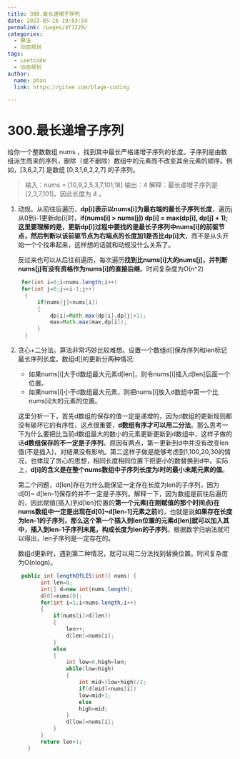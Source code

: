 ```yaml
---
title: 300.最长递增子序列
date: 2023-05-16 19:03:54
permalink: /pages/4f1229/
categories: 
  - 算法
  - 动态规划
tags: 
  - Leetcode
  - 动态规划
author: 
  name: phan
  link: https://gitee.com/blage-coding

---
```

# 300.最长递增子序列

给你一个整数数组 nums ，找到其中最长严格递增子序列的长度。子序列是由数组派生而来的序列，删除（或不删除）数组中的元素而不改变其余元素的顺序。例如，[3,6,2,7] 是数组 [0,3,1,6,2,2,7] 的子序列。

> 输入：nums = [10,9,2,5,3,7,101,18]
> 输出：4
> 解释：最长递增子序列是 [2,3,7,101]，因此长度为 4 。

1. 动规。从前往后遍历，**dp[i]表示以nums[i]为最右端的最长子序列长度**，遍历j从0到i-1更新dp[i]时，**if(nums[i] > nums[j]) dp[i] = max(dp[i], dp[j] + 1);**这里要理解的是，更新dp[i]过程中要找的是**最长子序列中nums[i]的前驱节点，然后判断以该前驱节点为右端点的长度加1是否比dp[i]大**，而不是从头开始一个个找串起来，这样想的话就和动规没什么关系了。

   反过来也可以从后往前遍历，每次遍历**找到比nums[i]大的nums[j]，并判断nums[j]有没有资格作为nums[i]的直接后继**。时间复杂度为O(n^2)

   ```java
	for(int i=0;i<nums.length;i++)
    for(int j=0;j<=i-1;j++)
     {
         if(nums[j]<nums[i])
         {
             dp[i]=Math.max(dp[i],dp[j]+1);
             max=Math.max(max,dp[i]);
         }
     }
   ```

   

2. 贪心+二分法。算法非常巧妙比较难想。设置一个数组d[]保存序列和len标记最长序列长度。数组d[]的更新分两种情况:

   - 如果nums[i]大于d数组最大元素d[len]，则令nums[i]插入d[len]后面一个位置。
   - 如果nums[i]小于d数组最大元素，则把nums[i]放入d数组中第一个比nums[i]大的元素的位置。

   这里分析一下，首先d数组的保存的值一定是递增的，因为d数组的更新规则都没有破坏它的有序性，这点很重要，**d数组有序才可以用二分法**。那么思考一下为什么要把比当前d数组最大的数小的元素更新更新到d数组中，这样子做的话**d数组保存的不一定是子序列**。原因有两点，第一更新到d中并没有改变len值(不是插入)，对结果没有影响。第二这样子做是能够考虑到1,100,20,30的情况，也体现了贪心的思想，相同长度相同位置下把更小的数替换到d中。实际上，**d[i]的含义是在整个nums数组中子序列长度为i时的最小末尾元素的值**。

   第二个问题，d[len]存在为什么能保证一定存在长度为len的子序列，因为d[0]~ d[len-1]保存的并不一定是子序列。解释一下，因为数组是前往后遍历的，因此赋值(插入)到d[len]位置的**第一个元素(在刚赋值的那个时间点)**在nums数组中**一定是出现在d[0]~d[len-1]元素之前**的，也就是说**如果存在长度为len-1的子序列，那么这个第一个插入到len位置的元素d[len]就可以加入其中，插入到len-1子序列末尾，构成长度为len的子序列**。根据数学归纳法就可以得出，len子序列是一定存在的。

   数组d更新时，遇到第二种情况，就可以用二分法找到替换位置。时间复杂度为O(nlogn)。

   ```java
	public int lengthOfLIS(int[] nums) {
          int len=0;
          int[] d=new int[nums.length];
          d[0]=nums[0];
          for(int i=1;i<nums.length;i++)
          {
              if(nums[i]>d[len])
              {
                  len++;
                  d[len]=nums[i];
              }
              else
              {
                  int low=0,high=len;
                  while(low<high)
                  {
                      int mid=(low+high)/2;
                      if(d[mid]<nums[i])
                      low=mid+1;
                      else
                      high=mid;
                  }
                  d[low]=nums[i];
              }
          }
          return len+1;
      }
   ```